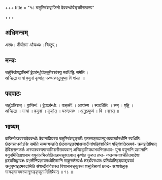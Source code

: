 +++
title = "१८ चतुस्त्रिंशद्वाजिनो देवबन्धोर्वङ्क्रीरश्वस्य"

+++
## अधिमन्त्रम्
अश्वः। दीर्घतमा औचथ्यः। त्रिष्टुप्।

## मन्त्रः
चतु॑स्त्रिंशद्वा॒जिनो॑ दे॒वब॑न्धो॒र्वङ्क्री॒रश्व॑स्य॒ स्वधि॑तिः॒ समे॑ति ।  
अच्छि॑द्रा॒ गात्रा॑ व॒युना॑ कृणोत॒ परु॑ष्परुरनु॒घुष्या॒ वि श॑स्त ॥

## पदपाठः
चतुः॑ऽत्रिंशत् । वा॒जिनः॑ । दे॒वऽब॑न्धोः । वङ्क्रीः॑ । अश्व॑स्य । स्वऽधि॑तिः । सम् । ए॒ति॒ ।  
अच्छि॑द्रा । गात्रा॑ । व॒युना॑ । कृ॒णो॒त॒ । परुः॑ऽपरुः । अ॒नु॒ऽघुष्य॑ । वि । श॒स्त॒ ॥

## भाष्यम्
वाजिनोऽश्वस्यदेवबन्धोः देवानांप्रियस्य चतुस्त्रिंशद्वङ्क्रीः एतत्सङ्ख्यान्युभयपार्श्वास्थीनि स्वधितिः छेदनसाधनोऽसिः समेति सम्यग्गच्छति छेदनायइतरेषांअजादीनांषड्विंशतिरेव षड्विंशतिरस्यवं- क्रयइतिप्रैषात् हेविशसनकर्तः अस्याश्वस्यगात्राणिशरीरावयवान् अच्छिद्राणियथाभवन्तितथाव- युना वयुनानि प्रज्ञानानि वयुनमितिप्रज्ञानाम वयुनंअभिख्येतितन्नामसूक्तत्वात् कृणोत कुरुत तप्त- नप्तनथनाश्चेतितबादेशः हृदयजिह्वावक्षः प्रभृतीनिप्रज्ञायमध्येछिन्नानि माकुरुतेत्यर्थः तदर्थंपरुःपरुः प्रतिर्वप्रतिहृदयाद्यवयवं अनुघृष्यइदमवद्यमिति संशब्द्यैवविशस्त विशासनङ्कुरुत शसुहिंसायां छान्द- सःशपोलुक् गात्रङ्गात्रमस्यानूनङ्कृणुतादितिप्रैषात् ॥ १८ ॥